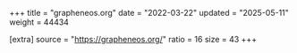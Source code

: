 +++
title = "grapheneos.org"
date = "2022-03-22"
updated = "2025-05-11"
weight = 44434

[extra]
source = "https://grapheneos.org/"
ratio = 16
size = 43
+++

